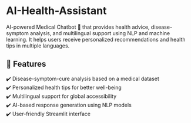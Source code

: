 # AI-Health-Assistant
AI-powered Medical Chatbot 🤖 that provides health advice, disease-symptom analysis, and multilingual support using NLP and machine learning. It helps users receive personalized recommendations and health tips in multiple languages.
## 🚀 Features  
✔️ Disease-symptom-cure analysis based on a medical dataset  
✔️ Personalized health tips for better well-being  
✔️ Multilingual support for global accessibility  
✔️ AI-based response generation using NLP models  
✔️ User-friendly Streamlit interface  
